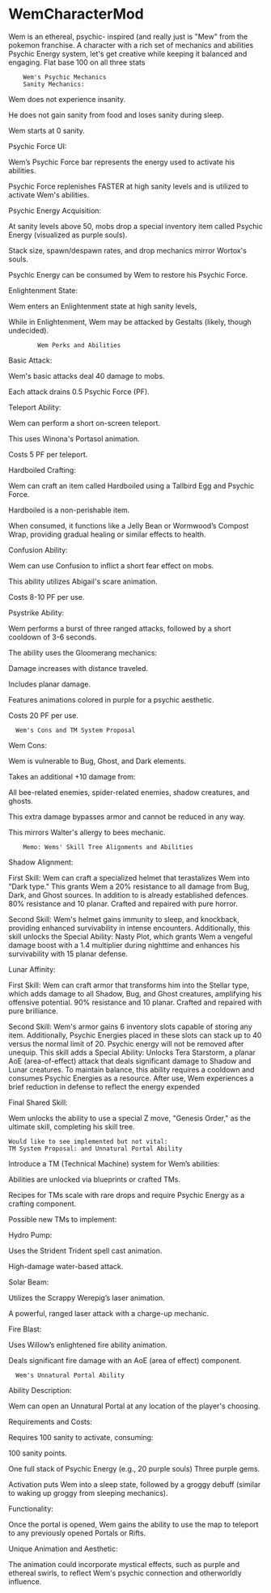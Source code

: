 # WemCharacterMod
Wem is an ethereal, psychic- inspired (and really just is "Mew" from the pokemon franchise. A character with a rich set of mechanics and abilities
Psychic Energy system, let's get creative while keeping it balanced and engaging.
Flat base 100 on all three stats
        
        Wem's Psychic Mechanics
        Sanity Mechanics:

Wem does not experience insanity.

He does not gain sanity from food and loses sanity during sleep.

Wem starts at 0 sanity.

Psychic Force UI:

Wem’s Psychic Force bar represents the energy used to activate his abilities.

Psychic Force replenishes FASTER at high sanity levels and is utilized to activate Wem's abilities.

Psychic Energy Acquisition:

At sanity levels above 50, mobs drop a special inventory item called Psychic Energy (visualized as purple souls).

Stack size, spawn/despawn rates, and drop mechanics mirror Wortox's souls.

Psychic Energy can be consumed by Wem to restore his Psychic Force.

Enlightenment State:

Wem enters an Enlightenment state at high sanity levels, 

While in Enlightenment, Wem may be attacked by Gestalts (likely, though undecided).

            Wem Perks and Abilities
Basic Attack:

Wem's basic attacks deal 40 damage to mobs.

Each attack drains 0.5 Psychic Force (PF).

Teleport Ability:

Wem can perform a short on-screen teleport.

This uses Winona's Portasol animation.

Costs 5 PF per teleport.

Hardboiled Crafting:

Wem can craft an item called Hardboiled using a Tallbird Egg and Psychic Force.

Hardboiled is a non-perishable item.

When consumed, it functions like a Jelly Bean or Wormwood’s Compost Wrap, providing gradual healing or similar effects to health.

Confusion Ability:

Wem can use Confusion to inflict a short fear effect on mobs.

This ability utilizes Abigail's scare animation.

Costs 8-10 PF per use.

Psystrike Ability:

Wem performs a burst of three ranged attacks, followed by a short cooldown of 3-6 seconds.

The ability uses the Gloomerang mechanics:

Damage increases with distance traveled.

Includes planar damage.

Features animations colored in purple for a psychic aesthetic.

Costs 20 PF per use.

      Wem's Cons and TM System Proposal
Wem Cons:

Wem is vulnerable to Bug, Ghost, and Dark elements.

Takes an additional +10 damage from:

All bee-related enemies, spider-related enemies, shadow creatures, and ghosts.

This extra damage bypasses armor and cannot be reduced in any way.

This mirrors Walter's allergy to bees mechanic.

        Memo: Wems' Skill Tree Alignments and Abilities

Shadow Alignment:

First Skill: Wem can craft a specialized helmet that terastalizes Wem into "Dark type." This grants Wem a 20% resistance to all damage from Bug, Dark, and Ghost sources. In addition to is already established defences. 80% resistance and 10 planar. Crafted and repaired with pure horror.

Second Skill: Wem's helmet gains immunity to sleep, and knockback, providing enhanced survivability in intense encounters. Additionally, this skill unlocks the Special Ability: Nasty Plot, which grants Wem a vengeful damage boost with a 1.4 multiplier during nighttime and enhances his survivability with 15 planar defense.

Lunar Affinity:

First Skill: Wem can craft armor that transforms him into the Stellar type, which adds damage to all Shadow, Bug, and Ghost creatures, amplifying his offensive potential. 90% resistance and 10 planar. Crafted and repaired with pure brilliance.

Second Skill: Wem's armor gains 6 inventory slots capable of storing any item. Additionally, Psychic Energies placed in these slots can stack up to 40 versus the normal limit of 20. Psychic energy will not be removed after unequip. This skill adds a Special Ability: Unlocks Tera Starstorm, a planar AoE (area-of-effect) attack that deals significant damage to Shadow and Lunar creatures. To maintain balance, this ability requires a cooldown and consumes Psychic Energies as a resource. After use, Wem experiences a brief reduction in defense to reflect the energy expended

Final Shared Skill:

Wem unlocks the ability to use a special Z move, "Genesis Order," as the ultimate skill, completing his skill tree.

    Would like to see implemented but not vital:
    TM System Proposal: and Unnatural Portal Ability
    
Introduce a TM (Technical Machine) system for Wem’s abilities:

Abilities are unlocked via blueprints or crafted TMs.

Recipes for TMs scale with rare drops and require Psychic Energy as a crafting component.

Possible new TMs to implement:

Hydro Pump:

Uses the Strident Trident spell cast animation.

High-damage water-based attack.

Solar Beam:

Utilizes the Scrappy Werepig’s laser animation.

A powerful, ranged laser attack with a charge-up mechanic.

Fire Blast:

Uses Willow’s enlightened fire ability animation.

Deals significant fire damage with an AoE (area of effect) component.    

      Wem's Unnatural Portal Ability
Ability Description:

Wem can open an Unnatural Portal at any location of the player's choosing.

Requirements and Costs:

Requires 100 sanity to activate, consuming:

100 sanity points.

One full stack of Psychic Energy (e.g., 20 purple souls) Three purple gems.

Activation puts Wem into a sleep state, followed by a groggy debuff (similar to waking up groggy from sleeping mechanics).

Functionality:

Once the portal is opened, Wem gains the ability to use the map to teleport to any previously opened Portals or Rifts.

Unique Animation and Aesthetic:

The animation could incorporate mystical effects, such as purple and ethereal swirls, to reflect Wem's psychic connection and otherworldly influence.
